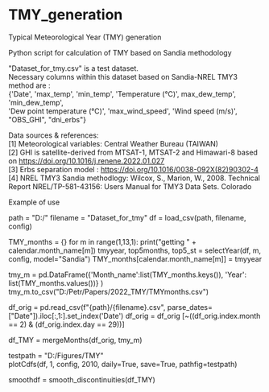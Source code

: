 # TMY_generation
Typical Meteorological Year (TMY) generation  <br />

Python script for calculation of TMY based on Sandia methodology <br />

"Dataset_for_tmy.csv" is a test dataset. <br />
Necessary columns within this dataset based on Sandia-NREL TMY3 method are :  <br />
{'Date', 'max_temp', 'min_temp', 'Temperature (℃)', max_dew_temp', 'min_dew_temp',  <br />
'Dew point temperature (℃)',  'max_wind_speed', 'Wind speed (m/s)',  "OBS_GHI",  "dni_erbs"} <br />

Data sources & references:<br />
[1] Meteorological variables: Central Weather Bureau (TAIWAN)  <br />
[2] GHI is satellite-derived from MTSAT-1, MTSAT-2 and Himawari-8 based on https://doi.org/10.1016/j.renene.2022.01.027 <br />
[3] Erbs separation model : https://doi.org/10.1016/0038-092X(82)90302-4 <br />
[4] NREL TMY3 Sandia methodlogy: Wilcox, S., Marion, W., 2008. Technical Report NREL/TP-581-43156: Users Manual for TMY3 Data Sets. Colorado


Example of use

path = "D:/"
filename = "Dataset_for_tmy"
df = load_csv(path, filename, config)


TMY_months = {}
for m in range(1,13,1):
    print("getting " + calendar.month_name[m])
    tmyyear, top5months, top5_st = selectYear(df, m, config, model="Sandia")
    TMY_months[calendar.month_name[m]] = tmyyear
    
tmy_m = pd.DataFrame({'Month_name':list(TMY_months.keys()), 'Year': list(TMY_months.values())} )
tmy_m.to_csv("D:/Petr/Papers/2022_TMY/TMYmonths.csv")


df_orig = pd.read_csv(f"{path}/{filename}.csv", parse_dates= ["Date"]).iloc[:,1:].set_index('Date')
df_orig  = df_orig [~((df_orig.index.month == 2) & (df_orig.index.day == 29))] 

df_TMY = mergeMonths(df_orig, tmy_m)    
    
testpath = "D:/Figures/TMY"  
plotCdfs(df, 1, config, 2010, daily=True, save=True, pathfig=testpath)

smoothdf = smooth_discontinuities(df_TMY)

